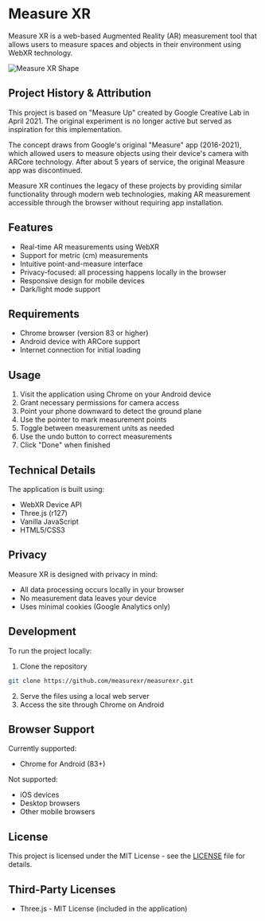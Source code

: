 # Measure XR

Measure XR is a web-based Augmented Reality (AR) measurement tool that allows users to measure spaces and objects in their environment using WebXR technology.

![Measure XR Shape](https://measurexr.github.io/measurexr/assets/videos/unnamed.gif)

## Project History & Attribution

This project is based on "Measure Up" created by Google Creative Lab in April 2021. The original experiment is no longer active but served as inspiration for this implementation.

The concept draws from Google's original "Measure" app (2016-2021), which allowed users to measure objects using their device's camera with ARCore technology. After about 5 years of service, the original Measure app was discontinued.

Measure XR continues the legacy of these projects by providing similar functionality through modern web technologies, making AR measurement accessible through the browser without requiring app installation.

## Features

- Real-time AR measurements using WebXR
- Support for metric (cm) measurements
- Intuitive point-and-measure interface
- Privacy-focused: all processing happens locally in the browser
- Responsive design for mobile devices
- Dark/light mode support

## Requirements

- Chrome browser (version 83 or higher)
- Android device with ARCore support
- Internet connection for initial loading

## Usage

1. Visit the application using Chrome on your Android device
2. Grant necessary permissions for camera access
3. Point your phone downward to detect the ground plane
4. Use the pointer to mark measurement points
5. Toggle between measurement units as needed
6. Use the undo button to correct measurements
7. Click "Done" when finished

## Technical Details

The application is built using:
- WebXR Device API
- Three.js (r127)
- Vanilla JavaScript
- HTML5/CSS3

## Privacy

Measure XR is designed with privacy in mind:
- All data processing occurs locally in your browser
- No measurement data leaves your device
- Uses minimal cookies (Google Analytics only)

## Development

To run the project locally:

1. Clone the repository
```bash
git clone https://github.com/measurexr/measurexr.git
```

2. Serve the files using a local web server
3. Access the site through Chrome on Android

## Browser Support

Currently supported:
- Chrome for Android (83+)

Not supported:
- iOS devices
- Desktop browsers
- Other mobile browsers

## License

This project is licensed under the MIT License - see the [LICENSE](LICENSE) file for details.

## Third-Party Licenses

- Three.js - MIT License (included in the application)
